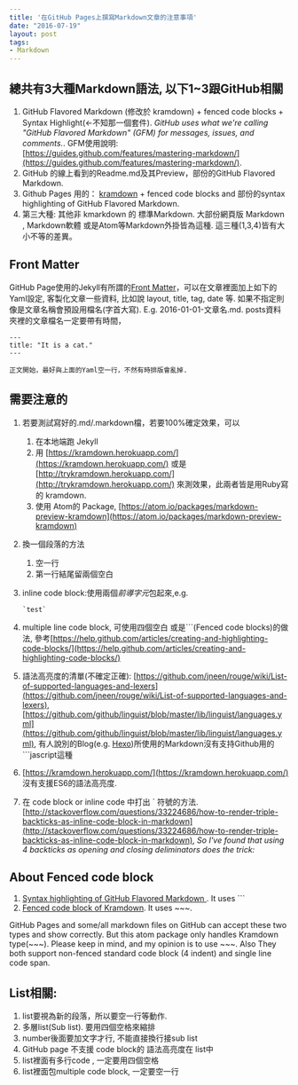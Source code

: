 ```yaml
---
title: '在GitHub Pages上撰寫Markdown文章的注意事項'
date: "2016-07-19"
layout: post
tags:
- Markdown
---
```


## 總共有3大種Markdown語法, 以下1~3跟GitHub相關

1. GitHub Flavored Markdown (修改於 kramdown) + fenced code blocks + Syntax Highlight(<-不知那一個套件). *GitHub uses what we're calling "GitHub Flavored Markdown" (GFM) for messages, issues, and comments.*. GFM使用說明:[https://guides.github.com/features/mastering-markdown/](https://guides.github.com/features/mastering-markdown/).
2. GitHub 的線上看到的Readme.md及其Preview，部份的GitHub Flavored Markdown.
3. Github Pages 用的： [kramdown](https://guides.github.com/features/mastering-markdown/) + fenced code blocks and 部份的syntax highlighting of GitHub Flavored Markdown.
4. 第三大種: 其他非 kmarkdown 的 標準Markdown. 大部份網頁版 Markdown , Markdown軟體 或是Atom等Markdown外掛皆為這種. 這三種(1,3,4)皆有大小不等的差異。

## Front Matter
GitHub Page使用的Jekyll有所謂的[Front Matter](https://jekyllrb.com/docs/frontmatter/)，可以在文章裡面加上如下的Yaml設定, 客製化文章一些資料, 比如說 layout, title, tag, date 等. 如果不指定則像是文章名稱會預設用檔名(字首大寫). E.g. 2016-01-01-文章名.md. posts資料夾裡的文章檔名一定要帶有時間，

    ---
    title: "It is a cat."
    ---

    正文開始，最好與上面的Yaml空一行，不然有時排版會亂掉.


## 需要注意的
1. 若要測試寫好的.md/.markdown檔，若要100%確定效果，可以
    1. 在本地端跑 Jekyll
    2. 用 [https://kramdown.herokuapp.com/](https://kramdown.herokuapp.com/) 或是 [http://trykramdown.herokuapp.com/](http://trykramdown.herokuapp.com/) 來測效果，此兩者皆是用Ruby寫的 kramdown.
    3. 使用 Atom的 Package, [https://atom.io/packages/markdown-preview-kramdown](https://atom.io/packages/markdown-preview-kramdown)
3. 換一個段落的方法
     1. 空一行
     2. 第一行結尾留兩個空白

4. inline code block:使用兩個*前導字元*包起來,e.g.

    ```` `test`  ````

5. multiple line code block, 可使用四個空白 或是```(Fenced code blocks)的做法, 參考[https://help.github.com/articles/creating-and-highlighting-code-blocks/](https://help.github.com/articles/creating-and-highlighting-code-blocks/)

6. 語法高亮度的清單(不確定正確): [https://github.com/jneen/rouge/wiki/List-of-supported-languages-and-lexers](https://github.com/jneen/rouge/wiki/List-of-supported-languages-and-lexers), [https://github.com/github/linguist/blob/master/lib/linguist/languages.yml](https://github.com/github/linguist/blob/master/lib/linguist/languages.yml), 有人說別的Blog(e.g. [Hexo](https://hexo.io))所使用的Markdown沒有支持Github用的```jascript這種

7. [https://kramdown.herokuapp.com/](https://kramdown.herokuapp.com/) 沒有支援ES6的語法高亮度.

8. 在 code block or inline code 中打出 ` 符號的方法. [http://stackoverflow.com/questions/33224686/how-to-render-triple-backticks-as-inline-code-block-in-markdown](http://stackoverflow.com/questions/33224686/how-to-render-triple-backticks-as-inline-code-block-in-markdown), *So I've found that using 4 backticks as opening and closing deliminators does the trick:*

## About Fenced code block
1. [Syntax highlighting of GitHub Flavored Markdown ](https://help.github.com/articles/creating-and-highlighting-code-blocks/). It uses ```
2. [Fenced code block of Kramdown](http://kramdown.gettalong.org/syntax.html#fenced-code-blocks). It uses ~~~.

GitHub Pages and some/all markdown files on GitHub can accept these two types and show correctly. But this atom package only handles Kramdown type(~~~). Please keep in mind, and my opinion is to use ~~~. Also They both support non-fenced standard code block (4 indent) and single line code span.  

## List相關:
1. list要視為新的段落，所以要空一行等動作.
2. 多層list(Sub list). 要用四個空格來縮排
3. number後面要加文字才行, 不能直接換行接sub list
4. GitHub page 不支援 code block的 語法高亮度在 list中
5. list裡面有多行code , 一定要用四個空格
6. list裡面包multiple code block, 一定要空一行
